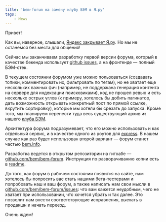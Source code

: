 ```yaml
---
title: 'bem-forum на замену клубу БЭМ в Я.ру'
tags:
    - News
---
```


Привет!

Как вы, наверное, слышали, [Яндекс закрывает Я.ру](http://blog.yandex.ru/post/81530/). Но мы не останемся без места для общения!

Сейчас мы заканчиваем разработку первой версии форума, который в качестве бекенда использует [github issues](https://developer.github.com/v3/issues/), а на фронтенде — полный БЭМ-стек.

В текущем состоянии форумом уже можно пользоваться (создавать топики, комментировать их, фильтровать по тегам), но не хватает еще нескольких важных фич (например, не поддержана генерация контента на сервере для индексации поисковиками), код не прошел ревью и есть несколько острых углов (к примеру, хотелось бы добить пагинатор, дать возможность открывать конкретный пост по прямой ссылке, вкрутить сортировку), которые мы хотели бы срезать до запуска. Кроме того, мы планируем перенести туда весь существующий архив из нашего [клуба БЭМ](http://clubs.ya.ru/bem).

Архитектура форума подразумевает, что его можно использовать и как отдельный сервис, и в качестве одного из роутов для [express](http://expressjs.com/). В нашем случае как раз будет использован второй вариант — форум станет частью [bem.info](http://ru.bem.info/).

Разработка ведется в открытом репозитории на гитхабе — [github.com/bem/bem-forum](https://github.com/bem/bem-forum). Инструкция по разворачиванию копии есть в [readme](https://github.com/bem/bem-forum/blob/master/README.ru.md).

До того, как форум в рабочем состоянии появится на сайте, нам хотелось бы попросить вас стать нашими бета-тестерами и попробовать наш и ваш форум, а также написать нам свои мысли в [github.com/bem/bem-forum/issues](https://github.com/bem/bem-forum/issues): что вам кажется неудобным, чего не хватает при использовании, что хочется убрать и так далее. Это позволит нам внести соответствующие исправления, выехать в продакшн и начать переезд.

Очень ждем!
